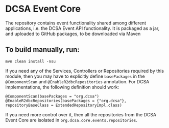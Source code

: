 # DCSA Event Core

The repository contains event functionality shared among different applications, i.e. the DCSA Event API functionality.
It is packaged as a jar, and uploaded to GitHub packages, to be downloaded via Maven

To build manually, run:
-----------------------------------------
```
mvn clean install -nsu
```

If you need any of the Services, Controllers or Repositories required by
this module, then you may have to explicitly define `basePackages` in the 
`@ComponentScan` and `@EnableR2dbcRepositories` annotation.  For DCSA implementations, the
following definition should work:

```
@ComponentScan(basePackages = "org.dcsa")
@EnableR2dbcRepositories(basePackages = {"org.dcsa"}, repositoryBaseClass = ExtendedRepositoryImpl.class)
```

If you need more control over it, then all the repositories from the
DCSA Event Core are isolated in `org.dcsa.core.events.repositories`.
